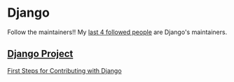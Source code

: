 # Django

Follow the maintainers!! My [last 4 followed people](https://github.com/lucasdutraf?tab=following) are Django's maintainers.

## [Django Project](https://summerofcode.withgoogle.com/archive/2019/organizations/5608632467587072/)
[First Steps for Contributing with Django](django-first-steps.md)